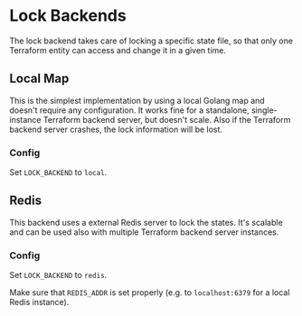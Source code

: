 # Lock Backends

The lock backend takes care of locking a specific state file, so that only one Terraform entity can access and change it in a given time.

## Local Map

This is the simplest implementation by using a local Golang map and doesn't require any configuration. It works fine for a standalone, single-instance Terraform backend server, but doesn't scale. Also if the Terraform backend server crashes, the lock information will be lost.

### Config
Set `LOCK_BACKEND` to `local`.

## Redis

This backend uses a external Redis server to lock the states. It's scalable and can be used also with multiple Terraform backend server instances.

### Config
Set `LOCK_BACKEND` to `redis`.

Make sure that `REDIS_ADDR` is set properly (e.g. to `localhost:6379` for a local Redis instance).

